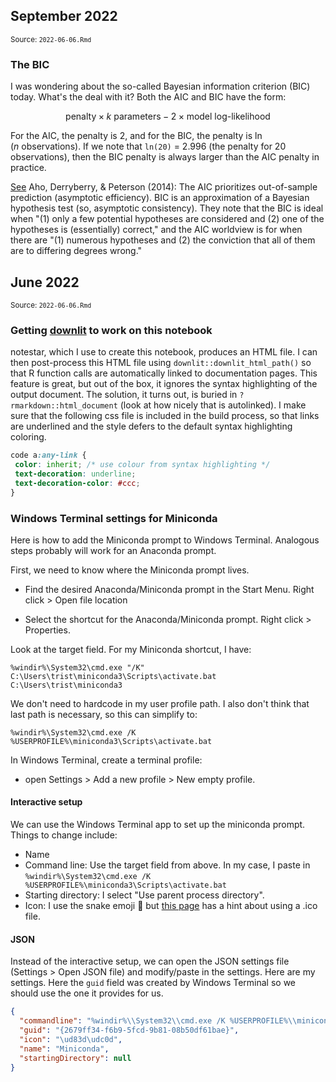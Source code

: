 <!--- Timestamp to trigger book rebuilds: 2025-01-08 10:00:22.252517 --->



## September 2022

<small>Source: <code>2022-06-06.Rmd</code></small>

### The BIC

I was wondering about the so-called Bayesian information criterion (BIC)
today. What's the deal with it? Both the AIC and BIC have the form:

$$\text{penalty}\times k\ \text{parameters} - 2\times \text{model log-likelihood}$$

For the AIC, the penalty is 2, and for the BIC, the penalty is $\ln(n\
\text{observations})$. If we note that `ln(20)` = 2.996 (the penalty
for 20 observations), then the BIC penalty is always larger than the AIC
penalty in practice.

[See](https://www.jstor.org/stable/43495189) Aho, Derryberry, & Peterson
(2014): The AIC prioritizes out-of-sample prediction (asymptotic
efficiency). BIC is an approximation of a Bayesian hypothesis test (so,
asymptotic consistency). They note that the BIC is ideal when "(1) only
a few potential hypotheses are considered and (2) one of the hypotheses
is (essentially) correct," and the AIC worldview is for when there are
"(1) numerous hypotheses and (2) the conviction that all of them are to
differing degrees wrong."

## June 2022

<small>Source: <code>2022-06-06.Rmd</code></small>

### Getting [downlit](https://downlit.r-lib.org/index.html) to work on this notebook

notestar, which I use to create this notebook, produces an HTML file. I
can then post-process this HTML file using
`downlit::downlit_html_path()` so that R function calls are
automatically linked to documentation pages. This feature is great, but
out of the box, it ignores the syntax highlighting of the output
document. The solution, it turns out, is buried in
`?rmarkdown::html_document` (look at how nicely that is autolinked). I
make sure that the following css file is included in the build process,
so that links are underlined and the style defers to the default syntax
highlighting coloring.


``` css
code a:any-link {
 color: inherit; /* use colour from syntax highlighting */
 text-decoration: underline;
 text-decoration-color: #ccc;
}
```


### Windows Terminal settings for Miniconda

Here is how to add the Miniconda prompt to Windows Terminal. Analogous
steps probably will work for an Anaconda prompt.

First, we need to know where the Miniconda prompt lives. 

  - Find the desired Anaconda/Miniconda prompt in the Start Menu. Right
    click \> Open file location
    
  - Select the shortcut for the Anaconda/Miniconda prompt. Right click \> Properties.
  
Look at the target field. For my Miniconda shortcut, I have:

```
%windir%\System32\cmd.exe "/K" C:\Users\trist\miniconda3\Scripts\activate.bat C:\Users\trist\miniconda3
```

We don't need to hardcode in my user profile path. I also don't think
that last path is necessary, so this can simplify to:

```
%windir%\System32\cmd.exe /K %USERPROFILE%\miniconda3\Scripts\activate.bat
```

In Windows Terminal, create a terminal profile:

  - open Settings \> Add a new profile \> New empty profile.
    
#### Interactive setup

We can use the Windows Terminal app to set up the miniconda prompt.
Things to change include:

  - Name
  - Command line: Use the target field from above. In my case, I paste
    in `%windir%\System32\cmd.exe /K
    %USERPROFILE%\miniconda3\Scripts\activate.bat`
  - Starting directory: I select "Use parent process directory".
  - Icon: I use the snake emoji 🐍 but [this
    page](https://dev.to/azure/easily-add-anaconda-prompt-in-windows-terminal-to-make-life-better-3p6j)
    has a hint about using a .ico file.

#### JSON

Instead of the interactive setup, we can open the JSON settings file
(Settings \> Open JSON file) and modify/paste in the settings. Here are
my settings. Here the `guid` field was created by Windows Terminal so we should
use the one it provides for us.


``` json
{
  "commandline": "%windir%\\System32\\cmd.exe /K %USERPROFILE%\\miniconda3\\Scripts\\activate.bat",
  "guid": "{2679ff34-f6b9-5fcd-9b81-08b50df61bae}",
  "icon": "\ud83d\udc0d",
  "name": "Miniconda",
  "startingDirectory": null
}
```
